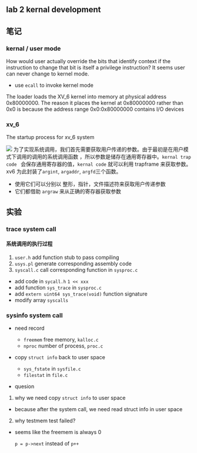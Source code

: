 ## lab 2 kernal development

<!-- ```json -->
<!-- ``` -->
## 笔记 


### kernal / user mode
How would user actually override the bits that
identify context if the instruction to change that bit 
is itself a privilege instruction? It seems
user can never change to kernel mode.

- use `ecall` to invoke kernel mode


The loader loads the XV_6 kernel into memory at physical address 0x80000000. The reason it
places the kernel at 0x80000000 rather than 0x0 is because the address range 0x0:0x80000000
contains I/O devices

###  xv_6 
The startup process for xv_6 system

![](vx_images/4715621221272.png)
为了实现系统调用，我们首先需要获取用户传递的参数。由于最初是在用户模式下调用的调用的系统调用函数
，所以参数是储存在通用寄存器中。`kernal trap code ` 会保存通用寄存器的值，`kernal code` 就可以利用 trapframe 来获取参数。xv6 为此封装了`argint`, `argaddr`, `argfd`三个函数。
  
- 使用它们可以分别以 整形，指针，文件描述符来获取用户传递参数
- 它们都借助 `argraw` 来从正确的寄存器获取参数

## 实验


### trace system call

#### 系统调用的执行过程

1. `user.h` add function stub to pass compiling 
2. `usys.pl` generate corresponding assembly code 
3. `syscall.c` call corresponding function in `sysproc.c` 
  - add code in `sycall.h` `1 << xxx` 
  - add function `sys_trace` in `sysproc.c` 
  - add `extern uint64 sys_trace(void)` function signature
  - modify array `syscalls` 

### sysinfo system call

- need record
  * `freemem` free memory, `kalloc.c` 
  * `nproc` number of process, `proc.c` 

- copy `struct info` back to user space
  * `sys_fstate` in `sysfile.c` 
  * `filestat` in `file.c` 


- quesion

1. why we need copy `struct info` to user space 

- because after the system call, we need read struct info in user space

2. why testmem test failed?

- seems like the freemem is always 0

    `p = p->next` instead of `p++` 
